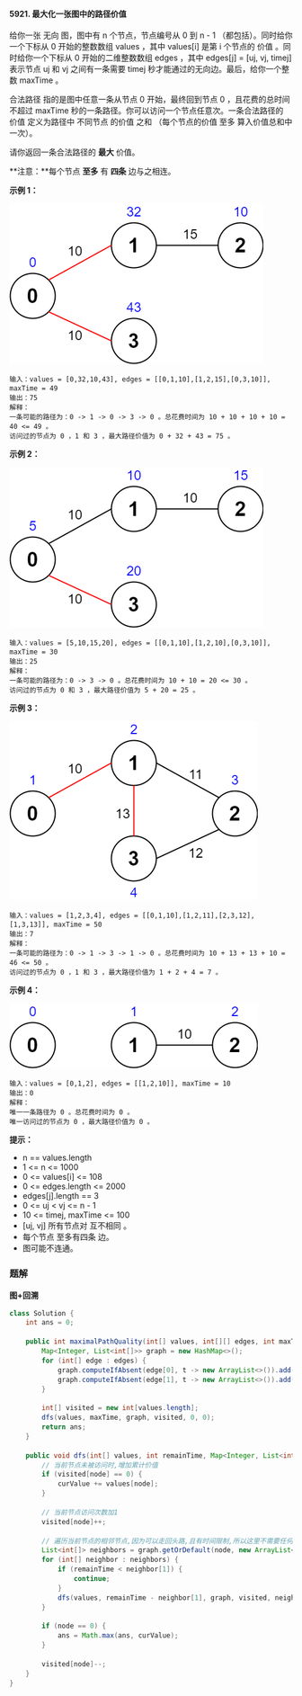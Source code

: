 #### 5921. 最大化一张图中的路径价值

给你一张 无向 图，图中有 n 个节点，节点编号从 0 到 n - 1 （都包括）。同时给你一个下标从 0 开始的整数数组 values ，其中 values[i] 是第 i 个节点的 价值 。同时给你一个下标从 0 开始的二维整数数组 edges ，其中 edges[j] = [uj, vj, timej] 表示节点 uj 和 vj 之间有一条需要 timej 秒才能通过的无向边。最后，给你一个整数 maxTime 。

合法路径 指的是图中任意一条从节点 0 开始，最终回到节点 0 ，且花费的总时间 不超过 maxTime 秒的一条路径。你可以访问一个节点任意次。一条合法路径的 价值 定义为路径中 不同节点 的价值 之和 （每个节点的价值 至多 算入价值总和中一次）。

请你返回一条合法路径的 **最大** 价值。

**注意：**每个节点 **至多** 有 **四条** 边与之相连。

**示例 1：**

![img](./images/最大化一张图中的路径价值/1.jpg)

```shell
输入：values = [0,32,10,43], edges = [[0,1,10],[1,2,15],[0,3,10]], maxTime = 49
输出：75
解释：
一条可能的路径为：0 -> 1 -> 0 -> 3 -> 0 。总花费时间为 10 + 10 + 10 + 10 = 40 <= 49 。
访问过的节点为 0 ，1 和 3 ，最大路径价值为 0 + 32 + 43 = 75 。
```

**示例 2：**

![img](./images/最大化一张图中的路径价值/2.jpg)

```shell
输入：values = [5,10,15,20], edges = [[0,1,10],[1,2,10],[0,3,10]], maxTime = 30
输出：25
解释：
一条可能的路径为：0 -> 3 -> 0 。总花费时间为 10 + 10 = 20 <= 30 。
访问过的节点为 0 和 3 ，最大路径价值为 5 + 20 = 25 。
```

**示例 3：**

![img](./images/最大化一张图中的路径价值/3.jpg)

```shell
输入：values = [1,2,3,4], edges = [[0,1,10],[1,2,11],[2,3,12],[1,3,13]], maxTime = 50
输出：7
解释：
一条可能的路径为：0 -> 1 -> 3 -> 1 -> 0 。总花费时间为 10 + 13 + 13 + 10 = 46 <= 50 。
访问过的节点为 0 ，1 和 3 ，最大路径价值为 1 + 2 + 4 = 7 。
```

**示例 4：**

![img](./images/最大化一张图中的路径价值/4.jpg)

```shell
输入：values = [0,1,2], edges = [[1,2,10]], maxTime = 10
输出：0
解释：
唯一一条路径为 0 。总花费时间为 0 。
唯一访问过的节点为 0 ，最大路径价值为 0 。
```

**提示：**

* n == values.length
* 1 <= n <= 1000
* 0 <= values[i] <= 108
* 0 <= edges.length <= 2000
* edges[j].length == 3
* 0 <= uj < vj <= n - 1
* 10 <= timej, maxTime <= 100
* [uj, vj] 所有节点对 互不相同 。
* 每个节点 至多有四条 边。
* 图可能不连通。

### 题解

**图+回溯**

```java
class Solution {
    int ans = 0;

    public int maximalPathQuality(int[] values, int[][] edges, int maxTime) {
        Map<Integer, List<int[]>> graph = new HashMap<>();
        for (int[] edge : edges) {
            graph.computeIfAbsent(edge[0], t -> new ArrayList<>()).add(new int[]{edge[1], edge[2]});
            graph.computeIfAbsent(edge[1], t -> new ArrayList<>()).add(new int[]{edge[0], edge[2]});
        }

        int[] visited = new int[values.length];
        dfs(values, maxTime, graph, visited, 0, 0);
        return ans;
    }

    public void dfs(int[] values, int remainTime, Map<Integer, List<int[]>> graph, int[] visited, int node, int curValue) {
        // 当前节点未被访问时,增加累计价值
        if (visited[node] == 0) {
            curValue += values[node];
        }

        // 当前节点访问次数加1
        visited[node]++;

        // 遍历当前节点的相邻节点,因为可以走回头路,且有时间限制,所以这里不需要任何限制
        List<int[]> neighbors = graph.getOrDefault(node, new ArrayList<>());
        for (int[] neighbor : neighbors) {
            if (remainTime < neighbor[1]) {
                continue;
            }
            dfs(values, remainTime - neighbor[1], graph, visited, neighbor[0], curValue);
        }

        if (node == 0) {
            ans = Math.max(ans, curValue);
        }

        visited[node]--;
    }
}
```


